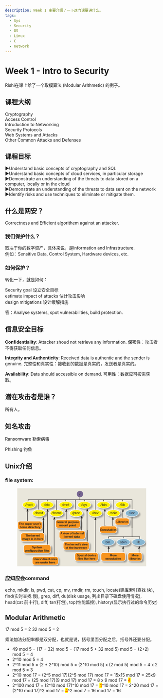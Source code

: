 ```yaml
---
description: Week 1 主要介绍了一下这门课要讲什么。
tags:
  - Sys
  - Security
  - OS
  - Linux
  - C
  - network
---
```


# Week 1 - Intro to Security


Rishi在课上给了一个取模算法 (Modular Arithmetic) 的例子。


## 课程大纲

Cryptography\
Access Control \
Introduction to Networking \
Security Protocols \
Web Systems and Attacks \
Other Common Attacks and Defenses

## 课程目标

▶Understand basic concepts of cryptography and SQL \
▶Understand basic concepts of cloud services, in particular storage \
▶Demonstrate an understanding of the threats to data stored on a computer, locally or in the cloud \
▶Demonstrate an understanding of the threats to data sent on the network \
▶Identify risks and use techniques to eliminate or mitigate them.

## 什么是网安？

Correctness and Efficient algorithem against an attacker.

### 我们保护什么？

取决于你的数字资产，具体来说，是Information and Infrastructure.\
例如：Sensitive Data, Control System, Hardware devices, etc.

### 如何保护？

转化一下，就是如何：

Security goal 设立安全目标\
estimate impact of attacks 估计攻击影响\
design mitigations 设计缓解措施

答：Analyse systems, spot vulnerabilities, build protection.

## 信息安全目标

**Confidentiality**: Attacker shoud not retrieve any information. 保密性：攻击者不得获取任何信息。

**Integrity and Authenticity**: Received data is authentic and the sender is genuine. 完整性和真实性：接收到的数据是真实的，发送者是真实的。

**Availability**: Data should accessible on demand. 可用性：数据应可按需获取。

## 潜在攻击者是谁？

所有人。

## 知名攻击

Ransomware 勒索病毒

Phishing 钓鱼

## Unix介绍

### file system:

<figure><img src="./assets/image (5) (1) (1) (1) (1) (1) (1) (1) (1).png" alt=""><figcaption></figcaption></figure>

### 应知应会command

echo, mkdir, ls, pwd, cat, cp, mv, rmdir, rm, touch, locate(建库索引查找 快), find(实时查找 慢), grep, diff, du(disk usage, 列出目录下磁盘使用情况), head(cat 前十行), diff, tar(打包), top(性能监控), history(显示执行过的命令历史)

## Modular Arithmetic

17 mod 5 = 2    32 mod 5 = 2

乘法加法分配率都是双分配，也就是说，括号里面分配之后，括号外还要分配。

* 49 mod 5 = (17 + 32) mod 5 = (17 mod 5 + 32 mod 5) mod 5 = (2+2) mod 5 = 4
* 2^10 mod 5 = 4
* 2^11 mod 5 = (2 \* 2^10) mod 5 = (2^10 mod 5) x (2 mod 5) mod 5 = 4 x 2 mod 5 = 3
* 2^10 mod 17 = (2^5 mod 17)(2^5 mod 17) mod 17 = 15x15 mod 17 = 25x9 mod 17 = (25 mod 17)(9 mod 17) mod 17 = 8 x 9 mod 17 = <mark style="color:red;">4</mark>
* 2^100 mod 17 = (2^10 mod 17)^10 mod 17 = <mark style="color:red;">4</mark>^10 mod 17 = 2^20 mod 17 = (2^10 mod 17)^2 mod 17 = <mark style="color:red;">4</mark>^2 mod 7 = 16 mod 17 = 16

##



